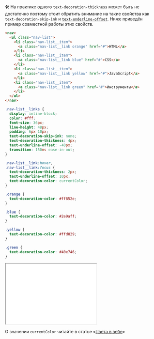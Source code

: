 🛠 На практике одного `text-decoration-thickness` может быть не достаточно поэтому стоит обратить внимание на такие свойства как `text-decoration-skip-ink` и [`text-underline-offset`](/css/text-underline-offset). Ниже приведён пример совместной работы этих свойств.

```html
<nav>
  <ul class="nav-list">
    <li class="nav-list__item">
      <a class="nav-list__link orange" href="#">HTML</a>
    </li>
    <li class="nav-list__item">
      <a class="nav-list__link blue" href="#">CSS</a>
    </li>
    <li class="nav-list__item">
      <a class="nav-list__link yellow" href="#">JavaScript</a>
    </li>
    <li class="nav-list__item">
      <a class="nav-list__link green" href="#">Инструменты</a>
    </li>
  </ul>
</nav>
```

```css
.nav-list__links {
  display: inline-block;
  color: #fff;
  font-size: 36px;
  line-height: 48px;
  padding: 6px 10px;
  text-decoration-skip-ink: none;
  text-decoration-thickness: 4px;
  text-underline-offset: -40px;
  transition: 150ms ease-in-out;
}

.nav-list__link:hover,
.nav-list__link:focus {
  text-decoration-thickness: 2px;
  text-underline-offset: 10px;
  text-decoration-color: currentColor;
}

.orange {
  text-decoration-color: #ff852e;
}

.blue {
  text-decoration-color: #2e9aff;
}

.yellow {
  text-decoration-color: #ffd829;
}

.green {
  text-decoration-color: #40e746;
}
```

<iframe title="Пример навигации" src="demos/navigation/" height="200"></iframe>

О значении `currentColor` читайте в статье «[Цвета в вебе](/css/web-colors/#currentcolor)»
